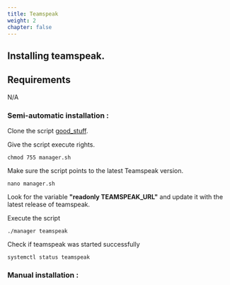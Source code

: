 ```yaml
---
title: Teamspeak
weight: 2
chapter: false
---
```


## Installing teamspeak.

## Requirements

N/A

### Semi-automatic installation :

Clone the script [good_stuff](https://github.com/gulsevenyagiz/good_stuff). 

Give the script execute rights.

```
chmod 755 manager.sh
```
Make sure the script points to the latest Teamspeak version.

```
nano manager.sh
```
Look for the variable **"readonly TEAMSPEAK_URL"** and update it with the latest release of teamspeak.

Execute the script 
```
./manager teamspeak
```
Check if teamspeak was started successfully
```
systemctl status teamspeak
```

### Manual  installation :
